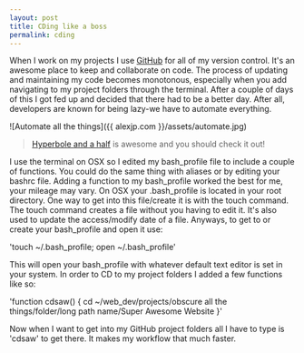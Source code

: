 ```yaml
---
layout: post
title: CDing like a boss
permalink: cding
---
```


When I work on my projects I use [GitHub](http://github.com) for all of my version control. It's an awesome place to keep and collaborate on code. The process of updating and maintaining my code becomes monotonous, especially when you add navigating to my project folders through the terminal. After a couple of days of this I got fed up and decided that there had to be a better day. After all, developers are known for being lazy-we have to automate everything.  

![Automate all the things]({{ alexjp.com }}/assets/automate.jpg)  

> [Hyperbole and a half](http://hyperboleandahalf.blogspot.com/) is awesome and you should check it out!  

I use the terminal on OSX so I edited my bash_profile file to include a couple of functions. You could do the same thing with aliases or by editing your bashrc file. Adding a function to my bash_profile worked the best for me, your mileage may vary. On OSX your .bash_profile is located in your root directory. One way to get into this file/create it is with the touch command. The touch command creates a file without you having to edit it. It's also used to update the access/modify date of a file. Anyways, to get to or create your bash_profile and open it use:

'touch ~/.bash_profile; open ~/.bash_profile'  

This will open your bash_profile with whatever default text editor is set in your system. In order to CD to my project folders I added a few functions like so:  

'function cdsaw() {
cd ~/web_dev/projects/obscure all the things/folder/long path name/Super Awesome Website
}'  

Now when I want to get into my GitHub project folders all I have to type is 'cdsaw' to get there. It makes my workflow that much faster. 







